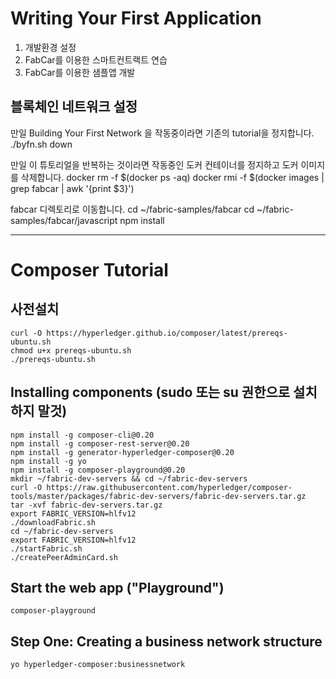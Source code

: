 # Writing Your First Application

1. 개발환경 설정
2. FabCar를 이용한 스마트컨트랙트 연습
3. FabCar를 이용한 샘플앱 개발


## 블록체인 네트워크 설정

만일 Building Your First Network 을 작동중이라면 기존의 tutorial을 정지합니다.
    ./byfn.sh down
    
만일 이 튜토리얼을 반복하는 것이라면 작동중인 도커 컨테이너를 정지하고 도커 이미지를 삭제합니다.
    docker rm -f $(docker ps -aq)
    docker rmi -f $(docker images | grep fabcar | awk '{print $3}')


fabcar 디렉토리로 이동합니다.
    cd ~/fabric-samples/fabcar
    cd ~/fabric-samples/fabcar/javascript
    npm install
    
------------------------

# Composer Tutorial

## 사전설치
    curl -O https://hyperledger.github.io/composer/latest/prereqs-ubuntu.sh
    chmod u+x prereqs-ubuntu.sh
    ./prereqs-ubuntu.sh
    
## Installing components (sudo 또는 su 권한으로 설치하지 말것)

    npm install -g composer-cli@0.20
    npm install -g composer-rest-server@0.20
    npm install -g generator-hyperledger-composer@0.20
    npm install -g yo
    npm install -g composer-playground@0.20
    mkdir ~/fabric-dev-servers && cd ~/fabric-dev-servers
    curl -O https://raw.githubusercontent.com/hyperledger/composer-tools/master/packages/fabric-dev-servers/fabric-dev-servers.tar.gz
    tar -xvf fabric-dev-servers.tar.gz
    export FABRIC_VERSION=hlfv12
    ./downloadFabric.sh
    cd ~/fabric-dev-servers
    export FABRIC_VERSION=hlfv12
    ./startFabric.sh
    ./createPeerAdminCard.sh
    
## Start the web app ("Playground")
    composer-playground
    
## Step One: Creating a business network structure
    yo hyperledger-composer:businessnetwork
